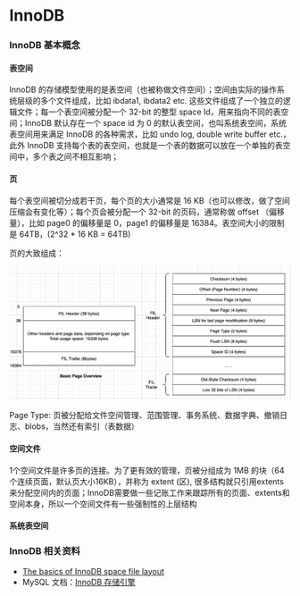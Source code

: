 # InnoDB

### InnoDB 基本概念

#### 表空间

InnoDB 的存储模型使用的是表空间（也被称做文件空间）；空间由实际的操作系统层级的多个文件组成，比如 ibdata1, ibdata2 etc. 这些文件组成了一个独立的逻辑文件；每一个表空间被分配一个 32-bit 的整型 space Id，用来指向不同的表空间；InnoDB 默认存在一个 space id 为 0 的默认表空间，也叫系统表空间，系统表空间用来满足 InnoDB 的各种需求，比如 undo log, double write buffer etc.，此外 InnoDB 支持每个表的表空间，也就是一个表的数据可以放在一个单独的表空间中，多个表之间不相互影响；

#### 页

每个表空间被切分成若干页，每个页的大小通常是 16 KB（也可以修改，做了空间压缩会有变化等）；每个页会被分配一个 32-bit 的页码，通常称做 offset （偏移量），比如 page0 的偏移量是 0，page1 的偏移量是 16384。表空间大小的限制是 64TB，\(2^32 \* 16 KB = 64TB\)

页的大致组成：

![Page Overview](../../.gitbook/assets/image%20%2847%29.png)

Page Type: 页被分配给文件空间管理、范围管理、事务系统、数据字典、撤销日志、blobs，当然还有索引（表数据）

#### 空间文件

1个空间文件是许多页的连接。为了更有效的管理，页被分组成为 1MB 的块（64个连续页面，默认页大小16KB），并称为 extent \(区\), 很多结构就只引用extents来分配空间内的页面；InnoDB需要做一些记账工作来跟踪所有的页面、extents和空间本身，所以一个空间文件有一些强制性的上层结构

#### 系统表空间



### InnoDB 相关资料

* [The basics of InnoDB space file layout](https://blog.jcole.us/2013/01/03/the-basics-of-innodb-space-file-layout/)
* MySQL 文档：[InnoDB 存储引擎](https://dev.mysql.com/doc/refman/5.7/en/innodb-storage-engine.html)

